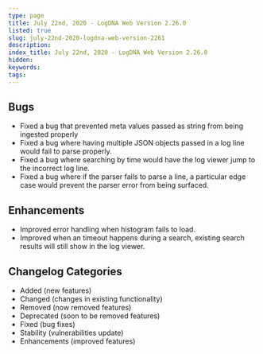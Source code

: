 ```yaml
---
type: page
title: July 22nd, 2020 - LogDNA Web Version 2.26.0
listed: true
slug: july-22nd-2020-logdna-web-version-2261
description: 
index_title: July 22nd, 2020 - LogDNA Web Version 2.26.0
hidden: 
keywords: 
tags: 
---
```





## Bugs
- Fixed a bug that prevented meta values passed as string from being ingested properly
- Fixed a bug where having multiple JSON objects passed in a log line would fail to parse properly.
- Fixed a bug where searching by time would have the log viewer jump to the incorrect log line.
- Fixed a bug where if the parser fails to parse a line, a particular edge case would prevent the parser error from being surfaced.

## Enhancements
- Improved error handling when histogram fails to load.
- Improved when an timeout happens during a search, existing search results will still show in the log viewer.


## Changelog Categories
* Added (new features)
* Changed (changes in existing functionality)
* Removed (now removed features)
* Deprecated (soon to be removed features)
* Fixed (bug fixes)
* Stability (vulnerabilities update)
* Enhancements (improved features)

